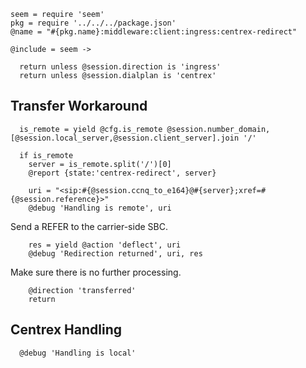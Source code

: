     seem = require 'seem'
    pkg = require '../../../package.json'
    @name = "#{pkg.name}:middleware:client:ingress:centrex-redirect"

    @include = seem ->

      return unless @session.direction is 'ingress'
      return unless @session.dialplan is 'centrex'

Transfer Workaround
-------------------

      is_remote = yield @cfg.is_remote @session.number_domain, [@session.local_server,@session.client_server].join '/'

      if is_remote
        server = is_remote.split('/')[0]
        @report {state:'centrex-redirect', server}

        uri = "<sip:#{@session.ccnq_to_e164}@#{server};xref=#{@session.reference}>"
        @debug 'Handling is remote', uri

Send a REFER to the carrier-side SBC.

        res = yield @action 'deflect', uri
        @debug 'Redirection returned', uri, res

Make sure there is no further processing.

        @direction 'transferred'
        return

Centrex Handling
----------------

      @debug 'Handling is local'
